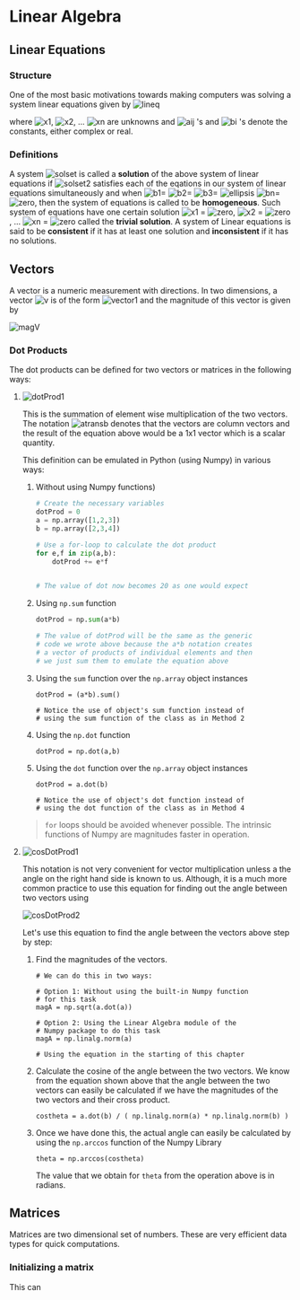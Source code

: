 # Linear Algebra

## Linear Equations

### Structure

One of the most basic motivations towards making computers was solving a system linear equations given by 
![lineq](http://mathurl.com/yacqpchy.png)

where ![x1](http://mathurl.com/2ga69bb.png), ![x2](http://mathurl.com/2cbdldp.png), ... ![xn](http://mathurl.com/3ac5npr.png) are unknowns and ![aij](http://mathurl.com/nb755rs.png) 's and ![bi](http://mathurl.com/y94hxh5j.png) 's  denote the constants, either complex or real. 

### Definitions
A system ![solset](http://mathurl.com/yc9hspko.png) is called a **solution** of the above system of linear equations if ![solset2](http://mathurl.com/yckmsc45.png) satisfies each of the eqations in our system of linear equations simultaneously and when ![b1=](http://mathurl.com/yd44a5r8.png) ![b2=](http://mathurl.com/y7l9ygqn.png) ![b3=](http://mathurl.com/y9ld77ug.png) ![ellipsis](http://mathurl.com/3dfnuhs.png) ![bn=](http://mathurl.com/y7fzg8ng.png) ![zero](http://mathurl.com/2vzzs3z.png), then the system of equations is called to be **homogeneous**. Such system of equations have one certain solution ![x1](http://mathurl.com/2ga69bb.png) = ![zero](http://mathurl.com/2vzzs3z.png), ![x2](http://mathurl.com/2cbdldp.png) = ![zero](http://mathurl.com/2vzzs3z.png), ... ![xn](http://mathurl.com/3ac5npr.png) = ![zero](http://mathurl.com/2vzzs3z.png) called the **trivial solution**. A system of Linear equations is said to be **consistent** if it has at least one solution and **inconsistent** if it has no solutions.



## Vectors

A vector is a numeric measurement with directions. In two dimensions, a vector ![v](http://mathurl.com/36zvquj.png) is of the form ![vector1](http://mathurl.com/y93w4hhl.png) and the magnitude of this vector is given by 

![magV](http://mathurl.com/y8nt6wqb.png) 

### Dot Products 

The dot products can be defined for two vectors or matrices in the following ways:

1. ![dotProd1](http://mathurl.com/y9qc43b6.png)

	This is the summation of element wise multiplication of the two vectors. The notation ![atransb](http://mathurl.com/y7wgs22g.png) denotes that the vectors are column vectors and the result of the equation above would be a 1x1 vector which is a scalar quantity. 
	
	This definition can be emulated in Python (using Numpy) in various ways:
	
	1. Without using Numpy functions)
	
		```python
		# Create the necessary variables
		dotProd = 0
		a = np.array([1,2,3])
		b = np.array([2,3,4])
		
		# Use a for-loop to calculate the dot product
		for e,f in zip(a,b):
	 		dotProd += e*f
	 		
	 	
	 	# The value of dot now becomes 20 as one would expect
	 	```
	 
	2. Using `np.sum` function

		```python
		dotProd = np.sum(a*b)
		
		# The value of dotProd will be the same as the generic 
		# code we wrote above because the a*b notation creates 
		# a vector of products of individual elements and then
		# we just sum them to emulate the equation above
		```
		
	3. Using the `sum` function over the `np.array` object instances

		```
		dotProd = (a*b).sum()
		
		# Notice the use of object's sum function instead of
		# using the sum function of the class as in Method 2
		```
	
	4. Using the `np.dot` function

		```
		dotProd = np.dot(a,b)
		```	
		
	5. Using the `dot` function over the `np.array` object instances

		```
		dotProd = a.dot(b)
		
		# Notice the use of object's dot function instead of
		# using the dot function of the class as in Method 4
		```
		
	> `for` loops should be avoided whenever possible. The intrinsic functions of Numpy are magnitudes faster in operation.

2. ![cosDotProd1](http://mathurl.com/ycpoyuxb.png)
	
	This notation is not very convenient for vector multiplication unless a the angle on the right hand side is known to us. Although, it is a much more common practice to use this equation for finding out the angle between two vectors using 
	
	![cosDotProd2](http://mathurl.com/yd35x774.png)
	
	Let's use this equation to find the angle between the vectors above step by step:
	
	1. Find the magnitudes of the vectors.

		```
		# We can do this in two ways:
		
		# Option 1: Without using the built-in Numpy function 
		# for this task
		magA = np.sqrt(a.dot(a))
		
		# Option 2: Using the Linear Algebra module of the 
		# Numpy package to do this task
		magA = np.linalg.norm(a)
		
		# Using the equation in the starting of this chapter
		```
		
	2. Calculate the cosine of the angle between the two vectors. We know from the equation shown above that the angle between the two vectors can easily be calculated if we have the magnitudes of the two vectors and their cross product. 

		```
		costheta = a.dot(b) / ( np.linalg.norm(a) * np.linalg.norm(b) )
		```
		
	3. Once we have done this, the actual angle can easily be calculated by using the `np.arccos` function of the Numpy Library

		```
		theta = np.arccos(costheta)
		```
		
		The value that we obtain for `theta` from the operation above is in radians.
		
## Matrices

Matrices are two dimensional set of numbers. These are very efficient data types for quick computations.

### Initializing a matrix

This can